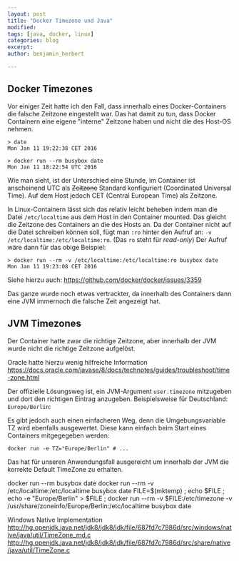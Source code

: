 ```yaml
---
layout: post
title: "Docker Timezone und Java"
modified:
tags: [java, docker, linux]
categories: blog
excerpt:
author: benjamin_herbert

---
```


## Docker Timezones

Vor einiger Zeit hatte ich den Fall, dass innerhalb eines Docker-Containers die falsche Zeitzone eingestellt war. Das hat damit zu tun, dass
Docker Containern eine eigene "interne" Zeitzone haben und nicht die des Host-OS nehmen.

```
> date
Mon Jan 11 19:22:38 CET 2016

```


```
> docker run --rm busybox date
Mon Jan 11 18:22:54 UTC 2016
```


Wie man sieht, ist der Unterschied eine Stunde, im Container ist anscheinend UTC als ~~Zeitzone~~ Standard konfiguriert (Coordinated Universal Time). Auf dem Host jedoch CET (Central European Time) als Zeitzone.

In Linux-Containern lässt sich das relativ leicht beheben indem man die Datei `/etc/localtime` aus dem Host in den Container mounted. Das gleicht die Zeitzone des Containers an die des Hosts an. Da der Container nicht 
auf die Datei schreiben können soll, fügt man `:ro` hinter den Aufruf an: `-v /etc/localtime:/etc/localtime:ro`. (Das `ro` steht für *read-only*)
Der Aufruf wäre dann für das obige Beispiel:

```
> docker run --rm -v /etc/localtime:/etc/localtime:ro busybox date
Mon Jan 11 19:23:08 CET 2016
```

Siehe hierzu auch: https://github.com/docker/docker/issues/3359

Das ganze wurde noch etwas vertrackter, da innerhalb des Containers dann eine JVM immernoch die falsche Zeit angezeigt hat.

## JVM Timezones

Der Container hatte zwar die richtige Zeitzone, aber innerhalb der JVM wurde nicht die richtige Zeitzone aufgelöst.

Oracle hatte hierzu wenig hilfreiche Information https://docs.oracle.com/javase/8/docs/technotes/guides/troubleshoot/time-zone.html

Der offizielle Lösungsweg ist, ein JVM-Argument `user.timezone` mitzugeben und dort den richtigen Eintrag anzugeben. Beispielsweise für Deutschland: `Europe/Berlin`:

Es gibt jedoch auch einen einfacheren Weg, denn die Umgebungsvariable TZ wird ebenfalls ausgewertet. Diese kann einfach beim Start eines Containers mitgegegeben werden:

```
docker run -e TZ="Europe/Berlin" # ...
```

Das hat für unseren Anwendungsfall ausgereicht um innerhalb der JVM die korrekte Default TimeZone zu erhalten.





docker run --rm busybox date
docker run --rm -v /etc/localtime:/etc/localtime  busybox date
FILE=$(mktemp) ; echo $FILE ; echo -e "Europe/Berlin" > $FILE ; docker run --rm -v $FILE:/etc/timezone -v /usr/share/zoneinfo/Europe/Berlin:/etc/localtime busybox date


Windows Native Implementation
http://hg.openjdk.java.net/jdk8/jdk8/jdk/file/687fd7c7986d/src/windows/native/java/util/TimeZone_md.c
http://hg.openjdk.java.net/jdk8/jdk8/jdk/file/687fd7c7986d/src/share/native/java/util/TimeZone.c

